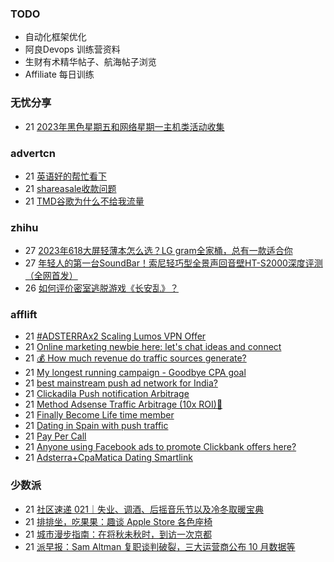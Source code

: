 ### TODO
-  自动化框架优化
-  阿良Devops 训练营资料
-  生财有术精华帖子、航海帖子浏览
-  Affiliate 每日训练

### 无忧分享
<!-- ruyo:START -->
-  21 [2023年黑色星期五和网络星期一主机类活动收集](https://51.ruyo.net/18544.html)<!-- ruyo:END -->

### advertcn
<!-- advertcn:START -->
-  21 [英语好的帮忙看下](https://www.advertcn.com/forum.php?mod=viewthread&tid=113002)
-  21 [shareasale收款问题](https://www.advertcn.com/forum.php?mod=viewthread&tid=112993)
-  21 [TMD谷歌为什么不给我流量](https://www.advertcn.com/forum.php?mod=viewthread&tid=112992)<!-- advertcn:END -->

### zhihu
<!-- zhihu:START -->
-  27 [2023年618大屏轻薄本怎么选？LG gram全家桶，总有一款适合你](http://zhuanlan.zhihu.com/p/632641888?utm_campaign=rss&utm_medium=rss&utm_source=rss&utm_content=title)
-  27 [年轻人的第一台SoundBar！索尼轻巧型全景声回音壁HT-S2000深度评测（全网首发）](http://zhuanlan.zhihu.com/p/630990296?utm_campaign=rss&utm_medium=rss&utm_source=rss&utm_content=title)
-  26 [如何评价密室逃脱游戏《长安乱》？](http://www.zhihu.com/question/563950552/answer/3045961312?utm_campaign=rss&utm_medium=rss&utm_source=rss&utm_content=title)<!-- zhihu:END -->

### afflift
<!-- afflift:START -->
-  21 [#ADSTERRAx2 Scaling Lumos VPN Offer](https://afflift.com/f/threads/adsterrax2-scaling-lumos-vpn-offer.12054/)
-  21 [Online marketing newbie here: let&#39;s chat ideas and connect](https://afflift.com/f/threads/online-marketing-newbie-here-lets-chat-ideas-and-connect.12076/)
-  21 [💰 How much revenue do traffic sources generate?](https://afflift.com/f/threads/%F0%9F%92%B0-how-much-revenue-do-traffic-sources-generate.12068/)
-  21 [My longest running campaign - Goodbye CPA goal](https://afflift.com/f/threads/my-longest-running-campaign-goodbye-cpa-goal.11839/)
-  21 [best mainstream push ad network for India?](https://afflift.com/f/threads/best-mainstream-push-ad-network-for-india.10906/)
-  21 [Clickadila Push notification Arbitrage](https://afflift.com/f/threads/clickadila-push-notification-arbitrage.11771/)
-  21 [Method Adsense Traffic Arbitrage &lpar;10x ROI&rpar;🚀](https://afflift.com/f/threads/method-adsense-traffic-arbitrage-10x-roi-%F0%9F%9A%80.11268/)
-  21 [Finally Become Life time member](https://afflift.com/f/threads/finally-become-life-time-member.12073/)
-  21 [Dating in Spain with push traffic](https://afflift.com/f/threads/dating-in-spain-with-push-traffic.12057/)
-  21 [Pay Per Call](https://afflift.com/f/threads/pay-per-call.175/)
-  21 [Anyone using Facebook ads to promote Clickbank offers here?](https://afflift.com/f/threads/anyone-using-facebook-ads-to-promote-clickbank-offers-here.12072/)
-  21 [Adsterra+CpaMatica Dating Smartlink](https://afflift.com/f/threads/adsterra-cpamatica-dating-smartlink.12044/)<!-- afflift:END -->

### 少数派
<!-- sspai:START -->
-  21 [社区速递 021｜失业、调酒、后摇音乐节以及冷冬取暖宝典](https://sspai.com/post/84538)
-  21 [排排坐，吃果果：趣谈 Apple Store 各色座椅](https://sspai.com/post/84523)
-  21 [城市漫步指南：在将秋未秋时，到访一次京都](https://sspai.com/post/84446)
-  21 [派早报：Sam Altman 复职谈判破裂，三大运营商公布 10 月数据等](https://sspai.com/post/84517)<!-- sspai:END -->
